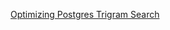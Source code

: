 [Optimizing Postgres Trigram Search](https://alexklibisz.com/2022/02/18/optimizing-postgres-trigram-search.html)
